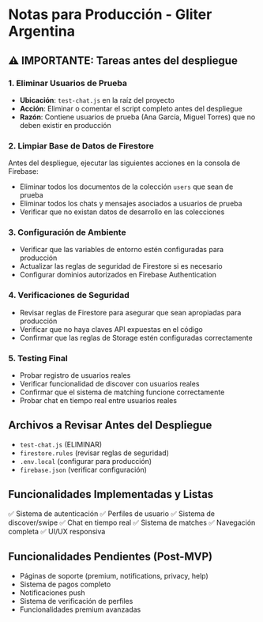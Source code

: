 # Notas para Producción - Gliter Argentina

## ⚠️ IMPORTANTE: Tareas antes del despliegue

### 1. Eliminar Usuarios de Prueba
- **Ubicación**: `test-chat.js` en la raíz del proyecto
- **Acción**: Eliminar o comentar el script completo antes del despliegue
- **Razón**: Contiene usuarios de prueba (Ana García, Miguel Torres) que no deben existir en producción

### 2. Limpiar Base de Datos de Firestore
Antes del despliegue, ejecutar las siguientes acciones en la consola de Firebase:
- Eliminar todos los documentos de la colección `users` que sean de prueba
- Eliminar todos los chats y mensajes asociados a usuarios de prueba
- Verificar que no existan datos de desarrollo en las colecciones

### 3. Configuración de Ambiente
- Verificar que las variables de entorno estén configuradas para producción
- Actualizar las reglas de seguridad de Firestore si es necesario
- Configurar dominios autorizados en Firebase Authentication

### 4. Verificaciones de Seguridad
- Revisar reglas de Firestore para asegurar que sean apropiadas para producción
- Verificar que no haya claves API expuestas en el código
- Confirmar que las reglas de Storage estén configuradas correctamente

### 5. Testing Final
- Probar registro de usuarios reales
- Verificar funcionalidad de discover con usuarios reales
- Confirmar que el sistema de matching funcione correctamente
- Probar chat en tiempo real entre usuarios reales

## Archivos a Revisar Antes del Despliegue
- `test-chat.js` (ELIMINAR)
- `firestore.rules` (revisar reglas de seguridad)
- `.env.local` (configurar para producción)
- `firebase.json` (verificar configuración)

## Funcionalidades Implementadas y Listas
✅ Sistema de autenticación
✅ Perfiles de usuario
✅ Sistema de discover/swipe
✅ Chat en tiempo real
✅ Sistema de matches
✅ Navegación completa
✅ UI/UX responsiva

## Funcionalidades Pendientes (Post-MVP)
- Páginas de soporte (premium, notifications, privacy, help)
- Sistema de pagos completo
- Notificaciones push
- Sistema de verificación de perfiles
- Funcionalidades premium avanzadas